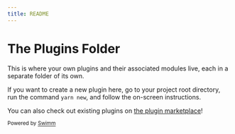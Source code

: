```yaml
---
title: README
---
```

# The Plugins Folder

This is where your own plugins and their associated modules live, each in a separate folder of its own.

If you want to create a new plugin here, go to your project root directory, run the command `yarn new`, and follow the on-screen instructions.

You can also check out existing plugins on [the plugin marketplace](https://backstage.io/plugins)!

<SwmMeta version="3.0.0"><sup>Powered by [Swimm](https://app.swimm.io/)</sup></SwmMeta>
